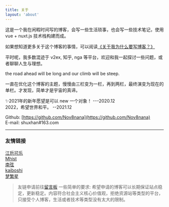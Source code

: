 ```yaml
---
title: 关于
layout: 'about'
---
```


<!-- 学习新思想，争做新青年，一个在杭州的新生代农民工。因为我对前端比较感兴趣，再夹杂着一些其他的原因，所以20年毕业后来到杭州，从事前端方面的工作。 -->

这是一个我在闲暇时间写的博客，会写一些生活琐事，也会写一些技术笔记，使用 vue + nuxt.js 技术栈构建而成。 

如果想知道更多关于这个博客的事情，可以阅读[《关于我为什么要写博客？》](/posts/20210721/)

平时呢，我多数混迹于 v2ex, 知乎, nga 等平台，欢迎和我一起探讨一些问题，或者聊聊人生与理想。 

the road ahead will be long and our climb will be steep.

一直在优化这个博客的主题，慢慢由三栏变为一栏，再到两栏，最终演变为现在的单栏。才发现，简单才是宇宙的真谛。

✨2021年的新年愿望是可以 new 一个对象！ ---2020.12  
2022，希望世界和平。 --2021.12


Github: [https://github.com/Nov8nana](https://github.com/Nov8nana)  
E-mail: shuxhan#163.com

---

### 友情链接

[江卮可乐](https://blog.ijann.com)  
[Mhist](http://wakeweb.cloud)  
[南弦](https://www.aerowang.cn)  
[kaiboshi](https://kaiboshi.gitee.io/)  
[梦繁星](https://emoao.com/)  
  
>友链申请前往[留言板](/message)  一些简单的要求: 希望申请的博客可以长期保证站点稳定，更新稳定。内容符合社会主义核心价值观，拒绝资源站等类型的平台，只接受个人博客，生活或者技术等类型没有太大的限制。
